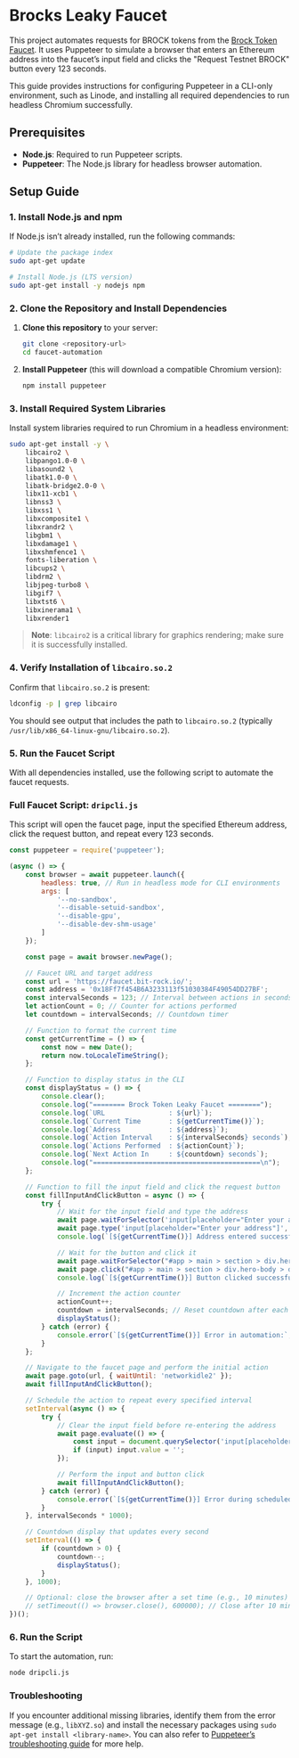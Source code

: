 

# Brocks Leaky Faucet

This project automates requests for BROCK tokens from the [Brock Token Faucet](https://faucet.bit-rock.io/). It uses Puppeteer to simulate a browser that enters an Ethereum address into the faucet’s input field and clicks the "Request Testnet BROCK" button every 123 seconds.

This guide provides instructions for configuring Puppeteer in a CLI-only environment, such as Linode, and installing all required dependencies to run headless Chromium successfully.

## Prerequisites

- **Node.js**: Required to run Puppeteer scripts.
- **Puppeteer**: The Node.js library for headless browser automation.

## Setup Guide

### 1. Install Node.js and npm

If Node.js isn’t already installed, run the following commands:

```bash
# Update the package index
sudo apt-get update

# Install Node.js (LTS version)
sudo apt-get install -y nodejs npm
```

### 2. Clone the Repository and Install Dependencies

1. **Clone this repository** to your server:

   ```bash
   git clone <repository-url>
   cd faucet-automation
   ```

2. **Install Puppeteer** (this will download a compatible Chromium version):

   ```bash
   npm install puppeteer
   ```

### 3. Install Required System Libraries

Install system libraries required to run Chromium in a headless environment:

```bash
sudo apt-get install -y \
    libcairo2 \
    libpango1.0-0 \
    libasound2 \
    libatk1.0-0 \
    libatk-bridge2.0-0 \
    libx11-xcb1 \
    libnss3 \
    libxss1 \
    libxcomposite1 \
    libxrandr2 \
    libgbm1 \
    libxdamage1 \
    libxshmfence1 \
    fonts-liberation \
    libcups2 \
    libdrm2 \
    libjpeg-turbo8 \
    libgif7 \
    libxtst6 \
    libxinerama1 \
    libxrender1
```

> **Note**: `libcairo2` is a critical library for graphics rendering; make sure it is successfully installed.

### 4. Verify Installation of `libcairo.so.2`

Confirm that `libcairo.so.2` is present:

```bash
ldconfig -p | grep libcairo
```

You should see output that includes the path to `libcairo.so.2` (typically `/usr/lib/x86_64-linux-gnu/libcairo.so.2`).

### 5. Run the Faucet Script

With all dependencies installed, use the following script to automate the faucet requests.

### Full Faucet Script: `dripcli.js`

This script will open the faucet page, input the specified Ethereum address, click the request button, and repeat every 123 seconds.

```javascript
const puppeteer = require('puppeteer');

(async () => {
    const browser = await puppeteer.launch({
        headless: true, // Run in headless mode for CLI environments
        args: [
            '--no-sandbox',
            '--disable-setuid-sandbox',
            '--disable-gpu',
            '--disable-dev-shm-usage'
        ]
    });

    const page = await browser.newPage();

    // Faucet URL and target address
    const url = 'https://faucet.bit-rock.io/';
    const address = '0x18Ff7f454B6A3233113f51030384F49054DD27BF';
    const intervalSeconds = 123; // Interval between actions in seconds
    let actionCount = 0; // Counter for actions performed
    let countdown = intervalSeconds; // Countdown timer

    // Function to format the current time
    const getCurrentTime = () => {
        const now = new Date();
        return now.toLocaleTimeString();
    };

    // Function to display status in the CLI
    const displayStatus = () => {
        console.clear();
        console.log("======== Brock Token Leaky Faucet ========");
        console.log(`URL                : ${url}`);
        console.log(`Current Time       : ${getCurrentTime()}`);
        console.log(`Address            : ${address}`);
        console.log(`Action Interval    : ${intervalSeconds} seconds`);
        console.log(`Actions Performed  : ${actionCount}`);
        console.log(`Next Action In     : ${countdown} seconds`);
        console.log("==========================================\n");
    };

    // Function to fill the input field and click the request button
    const fillInputAndClickButton = async () => {
        try {
            // Wait for the input field and type the address
            await page.waitForSelector('input[placeholder="Enter your address"]', { visible: true });
            await page.type('input[placeholder="Enter your address"]', address, { delay: 50 });
            console.log(`[${getCurrentTime()}] Address entered successfully!`);

            // Wait for the button and click it
            await page.waitForSelector("#app > main > section > div.hero-body > div > div > div.box.svelte-he9fq1 > div > p:nth-child(2) > button", { visible: true });
            await page.click("#app > main > section > div.hero-body > div > div > div.box.svelte-he9fq1 > div > p:nth-child(2) > button");
            console.log(`[${getCurrentTime()}] Button clicked successfully!`);

            // Increment the action counter
            actionCount++;
            countdown = intervalSeconds; // Reset countdown after each action
            displayStatus();
        } catch (error) {
            console.error(`[${getCurrentTime()}] Error in automation:`, error);
        }
    };

    // Navigate to the faucet page and perform the initial action
    await page.goto(url, { waitUntil: 'networkidle2' });
    await fillInputAndClickButton();

    // Schedule the action to repeat every specified interval
    setInterval(async () => {
        try {
            // Clear the input field before re-entering the address
            await page.evaluate(() => {
                const input = document.querySelector('input[placeholder="Enter your address"]');
                if (input) input.value = '';
            });

            // Perform the input and button click
            await fillInputAndClickButton();
        } catch (error) {
            console.error(`[${getCurrentTime()}] Error during scheduled action:`, error);
        }
    }, intervalSeconds * 1000);

    // Countdown display that updates every second
    setInterval(() => {
        if (countdown > 0) {
            countdown--;
            displayStatus();
        }
    }, 1000);

    // Optional: close the browser after a set time (e.g., 10 minutes)
    // setTimeout(() => browser.close(), 600000); // Close after 10 minutes
})();
```

### 6. Run the Script

To start the automation, run:

```bash
node dripcli.js
```

### Troubleshooting

If you encounter additional missing libraries, identify them from the error message (e.g., `libXYZ.so`) and install the necessary packages using `sudo apt-get install <library-name>`. You can also refer to [Puppeteer’s troubleshooting guide](https://pptr.dev/troubleshooting) for more help.
